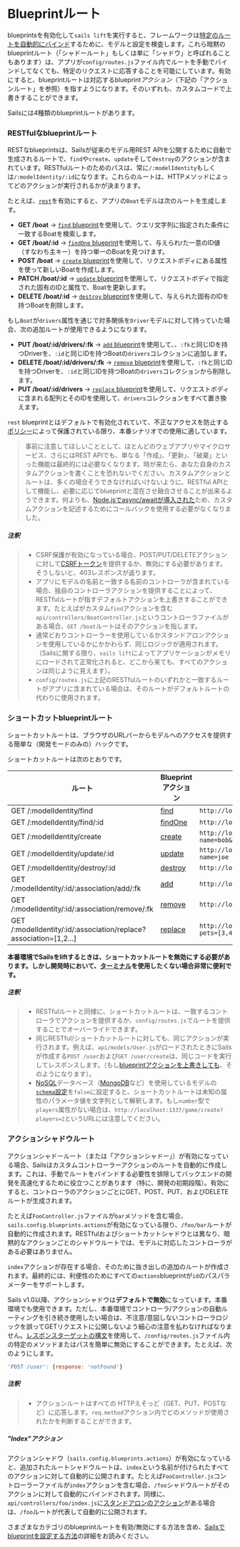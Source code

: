 # Blueprintルート

blueprintsを有効化して`sails lift`を実行すると、フレームワークは[特定のルートを自動的にバインド](https://sailsguides.jp/doc/concepts/routes)するために、モデルと設定を検査します。これら暗黙のblueprintルート（「シャドールート」もしくは単に「シャドウ」と呼ばれることもあります）は、アプリが`config/routes.js`ファイル内でルートを手動でバインドしてなくても、特定のリクエストに応答することを可能にしています。有効にすると、blueprintルートは対応するblueprint*アクション*（下記の「アクションルート」を参照）を指すようになります。そのいずれも、カスタムコードで上書きすることができます。

Sailsには4種類のblueprintルートがあります。

### RESTfulなblueprintルート

RESTなblueprintsは、Sailsが従来のモデル用REST APIを公開するために自動で生成されるルートで、`find`や`create`、`update`そして`destroy`のアクションが含まれています。RESTfulルートのためのパスは、常に`/:modelIdentity`もしくは`/:modelIdentity/:id`になります。これらのルートは、HTTPメソッドによってどのアクションが実行されるかが決まります。

たとえば、[`rest`](https://sailsguides.jp/doc/reference/configuration/sails-config-blueprints#?routerelated-settings)を有効にすると、アプリの`Boat`モデルは次のルートを生成します。

+ **GET /boat** -> [`find` blueprint](https://sailsguides.jp/doc/reference/blueprint-api/find-where)を使用して、クエリ文字列に指定された条件に一致するBoatを検索します。
+ **GET /boat/:id** -> [`findOne` blueprint](https://sailsguides.jp/doc/reference/blueprint-api/find-one)を使用して、与えられrた一意のID値（すなわち主キー）を持つ単一のBoatを見つけます。
+ **POST /boat** -> [`create` blueprint](https://sailsguides.jp/doc/reference/blueprint-api/create)を使用して、リクエストボディにある属性を使って新しいBoatを作成します。
+ **PATCH /boat/:id** -> [`update` blueprint](https://sailsguides.jp/doc/reference/blueprint-api/update)を使用して、リクエストボディで指定された固有のIDと属性で、Boatを更新します。
+ **DELETE /boat/:id** -> [`destroy` blueprint](https://sailsguides.jp/doc/reference/blueprint-api/destroy)を使用して、与えられた固有のIDを持つBoatを削除します。


もし`Boat`が`drivers`属性を通じで対多関係を`Driver`モデルに対して持っていた場合、次の追加ルートが使用できるようになります。

+ **PUT /boat/:id/drivers/:fk** -> [`add` blueprint](https://sailsguides.jp/doc/reference/blueprint-api/add-to)を使用して、、`:fk`と同じIDを持つDriverを、`:id`と同じIDを持つBoatの`drivers`コレクションに追加します。
+ **DELETE /boat/:id/drivers/:fk** -> [`remove` blueprint](https://sailsguides.jp/doc/reference/blueprint-api/remove-from)を使用して、`:fk`と同じIDを持つDriverを、`:id`と同じIDを持つBoatの`drivers`コレクションから削除します。
+ **PUT /boat/:id/drivers** -> [`replace` blueprint](https://sailsguides.jp/doc/reference/blueprint-api/replace)を使用して、リクエストボディに含まれる配列とそのIDを使用して、`drivers`コレクションをすべて置き換えます。

`rest` blueprintとはデフォルトで有効化されていて、不正なアクセスを防止する[ポリシー](https://sailsguides.jp/doc/concepts/policies)によって保護されている限り、本番シナリオでの使用に適しています。

> 事前に注意してほしいこととして、ほとんどのウェブアプリやマイクロサービス、さらにはREST APIでも、単なる「作成」、「更新」、「破棄」といった機能は最終的には必要なくなります。時が来たら、あなた自身のカスタムアクションを書くことを恐れないでください。カスタムアクションとルートは、多くの場合そうできなければいけないように、RESTful APIとして機能し、必要に応じてblueprintと混在させ融合させることが出来るようできます。何よりも、[Node.jsでasync/awaitが導入された](https://gist.github.com/mikermcneil/c1028d000cc0cc8bce995a2a82b29245)ため、カスタムアクションを記述するためにコールバックを使用する必要がなくなりました。

<!--
If we keep this, we should find a way to word it better:
In fact, unless you're already familiar with how to customize blueprints in Sails, it's usually a good idea to lean towards using custom actions any time you find yourself unsure whether to continue with REST blueprints or switch to a custom action for a particular feature, it's usually a good idea to lean towards custom actions.
-->

##### 注釈

> + CSRF保護が有効になっている場合、POST/PUT/DELETEアクションに対して[CSRFトークン](https://sailsguides.jp/doc/concepts/security/csrf)を提供するか、無効にする必要があります。そうしないと、403レスポンスが返ります。
> + アプリにモデルの名前と一致する名前のコントローラが含まれている場合、独自のコントローラアクションを提供することによって、RESTfulルートが指すデフォルトアクションを上書きすることができます。たとえばがカスタム`find`アクションを含む`api/controllers/BoatController.js`というコントローラファイルがある場合、`GET /boat`ルートはそのアクションを指します。
> + 通常どおりコントローラーを使用しているかスタンドアロンアクションを使用しているかにかかわらず、同じロジックが適用されます。（Sailsに関する限り、`sails lift`によってアプリケーションがメモリにロードされて正常化されると、どこから来ても、すべてのアクションは同じように見えます）。
> + `config/routes.js`に上記のRESTfulルートのいずれかと一致するルートがアプリに含まれている場合は、そのルートがデフォルトルートの代わりに使用されます。

### ショートカットblueprintルート

ショートカットルートは、ブラウザのURLバーからモデルへのアクセスを提供する簡単な（開発モードのみの）ハックです。

ショートカットルートは次のとおりです。

| ルート | Blueprintアクション | URL例 |
| ----- | ----------------------- | ------- |
| GET /:modelIdentity/find | [find](https://sailsguides.jp/doc/reference/blueprint-api/find-where) | `http://localhost:1337/user/find?name=bob`
| GET /:modelIdentity/find/:id | [findOne](https://sailsguides.jp/doc/reference/blueprint-api/find-one) | `http://localhost:1337/user/find/123`
| GET /:modelIdentity/create | [create](https://sailsguides.jp/doc/reference/blueprint-api/create) | `http://localhost:1337/user/create?name=bob&age=18`
| GET /:modelIdentity/update/:id | [update](https://sailsguides.jp/doc/reference/blueprint-api/update) | `http://localhost:1337/user/update/123?name=joe`
| GET /:modelIdentity/destroy/:id | [destroy](https://sailsguides.jp/doc/reference/blueprint-api/destroy) | `http://localhost:1337/user/destroy/123`
| GET /:modelIdentity/:id/:association/add/:fk | [add](https://sailsguides.jp/doc/reference/blueprint-api/add-to) | `http://localhost:1337/user/123/pets/add/3`
| GET /:modelIdentity/:id/:association/remove/:fk | [remove](https://sailsguides.jp/doc/reference/blueprint-api/remove-from) | `http://localhost:1337/user/123/pets/remove/3`
| GET /:modelIdentity/:id/:association/replace?association=[1,2...] | [replace](https://sailsguides.jp/doc/reference/blueprint-api/replace) | `http://localhost:1337/user/123/pets/replace?pets=[3,4]`

**本番環境でSailsをliftするときは、ショートカットルートを無効にする必要があります。しかし開発時において、[ターミナル](https://sailsguides.jp/doc/reference/command-line-interface/sails-console)を使用したくない場合非常に便利です。**

##### 注釈

> + RESTfulルートと同様に、ショートカットルートは、一致するコントローラでアクションを提供するか、`config/routes.js`でルートを提供することでオーバーライドできます。
> + 同じRESTful/ショートカットルートに対しても、同じアクションが実行されます。例えば、`api/models/User.js`がロードされたときにSailsが作成する`POST /user`および`GET /user/create`は、同じコードを実行してレスポンスします。（もし[blueprintアクションを上書きしても](https://sailsguides.jp/doc/reference/blueprint-api#?overriding-blueprints)、そのようになります）。
> + <a href="https://en.wikipedia.org/wiki/NoSQL" target="_blank">NoSQL</a>データベース（<a href="https://docs.mongodb.com/" target="_blank">MongoDB</a>など）を使用しているモデルの[`schema`設定](https://sailsguides.jp/doc/concepts/models-and-orm/model-settings#?schema)を`false`に設定すると、ショートカットルートは未知の属性のパラメータ値を文字列として解釈します。もし`number`型で`players`属性がない場合は、`http://localhost:1337/game/create?players=2`というURLには注意してください。

### アクションシャドウルート

アクションシャドールート（または「アクションシャドー」）が有効になっている場合、Sailsはカスタムコントローラーアクションのルートを自動的に作成します。これは、手動でルートをバインドする必要性を排除してバックエンドの開発を高速化するために役立つことがあります（特に、開発の初期段階）。有効にすると、コントローラのアクションごとにGET、POST、PUT、およびDELETEルートが生成されます。

たとえば`FooController.js`ファイルが`bar`メソッドを含む場合、`sails.config.blueprints.actions`が有効になっている限り、`/foo/bar`ルートが自動的に作成されます。RESTfulおよびショートカットシャドウとは異なり、暗黙的なアクションごとのシャドウルートでは、モデルに対応したコントローラがある必要はありません。

`index`アクションが存在する場合、そのために抜き出しの追加のルートが作成されます。最終的には、利便性のためにすべての`actions`blueprintが`id`のパスパラメーターをサポートします。

Sails v1.0以降、アクションシャドウは**デフォルトで無効**になっています。本番環境でも使用できます。ただし、本番環境でコントローラ/アクションの自動ルーティングを引き続き使用したい場合は、不注意/意図しないコントローラロジックを誤ってGETリクエストに公開しないよう細心の注意を払わなければなりません。[レスポンスターゲットの構文](https://sailsguides.jp/doc/concepts/routes/custom-routes#?response-target-syntax)を使用して、`/config/routes.js`ファイル内の特定のメソッドまたはパスを簡単に無効にすることができます。たとえば、次のようにします。

```javascript
'POST /user': {response: 'notFound'}
```

##### 注釈

> + アクションルートはすべての HTTPえそっど（GET、PUT、POSTなど）に応答します。`req.method`アクション内でどのメソッドが使用されたかを判断することができます。

##### "Index"アクション

アクションシャドウ（`sails.config.blueprints.actions`）が有効になっていると、追加されたルートシャドウルートは、`index`という名前が付けられたすべてのアクションに対して自動的に公開されます。たとえば`FooController.js`コントローラーファイルが`index`アクションを含む場合、`/foo`シャドウルートがそのアクションに対して自動的にバインドされます。同様に、`api/controllers/foo/index.js`に[スタンドアロンのアクション](https://sailsguides.jp/doc/concepts/actions-and-controllers#?standalone-actions)がある場合は、`/foo`ルートが代表して自動的に公開されます。

<!--
TODO: check on this (it's unclear what point it was trying to get across):

> Note:  Action shadows come with a special exception for top-level standalone actions.  For example, if you have a standalone action at `api/controllers/index.js`, it will be bound to a `/` shadow route automatically.

-->

さまざまなカテゴリのblueprintルートを有効/無効にする方法を含め、[Sailsでblueprintを設定する方法](https://sailsguides.jp/doc/reference/configuration/sails-config-blueprints)の詳細をお読みください。

<docmeta name="displayName" value="Blueprint routes">
<docmeta name="displayName_ja" value="Blueprintルート">
